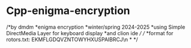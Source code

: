 # Cpp-enigma-encryption
/*by dmdm  *enigma encryption  *winter/spring 2024-2025  *using Simple DirectMedia Layer for keyboard display  *and clion ide  */ /*  *format for rotors.txt: EKMFLGDQVZNTOWYHXUSPAIBRCJ\n  *  */
